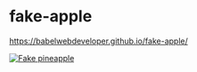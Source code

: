 # fake-apple

https://babelwebdeveloper.github.io/fake-apple/

[![Fake pineapple](https://res.cloudinary.com/marcomontalbano/image/upload/v1624712397/video_to_markdown/images/youtube--Z-ND33Ihqy4-c05b58ac6eb4c4700831b2b3070cd403.jpg)](https://youtu.be/Z-ND33Ihqy4 "Fake pineapple")
